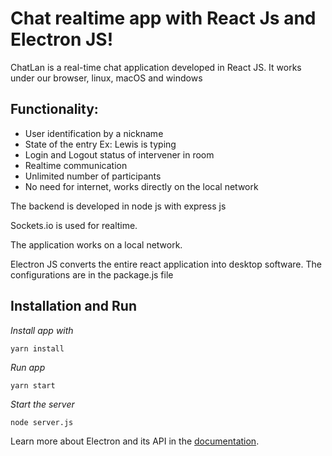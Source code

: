  

# Chat realtime app with React Js and Electron JS!

ChatLan is a real-time chat application developed in React JS. 
It works under our browser, linux, macOS and windows

## Functionality:

- User identification by a nickname
- State of the entry Ex: Lewis is typing
- Login and Logout status of intervener in room
- Realtime communication
- Unlimited number of participants
- No need for internet, works directly on the local network

 The backend is developed in node js with express js
 

Sockets.io is used for realtime.

The application works on a local network.

Electron JS converts the entire react application into desktop software. The configurations are in the package.js file

## Installation and Run 
*Install app with* 

    yarn install

*Run *app** 

    yarn start

*Start the server*

    node server.js

 
Learn more about Electron and its API in the [documentation](http://electron.atom.io/docs/latest).
